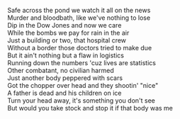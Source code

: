 Safe across the pond we watch it all on the news  
Murder and bloodbath, like we've nothing to lose  
Dip in the Dow Jones and now we care  
While the bombs we pay for rain in the air  
Just a building or two, that hospital crew  
Without a border those doctors tried to make due  
But it ain't nothing but a flaw in logistics  
Running down the numbers 'cuz lives are statistics  
Other combatant, no civilian harmed  
Just another body peppered with scars  
Got the chopper over head and they shootin' "nice"  
A father is dead and his children on ice  
Turn your head away, it's something you don't see  
But would you take stock and stop it if that body was me  